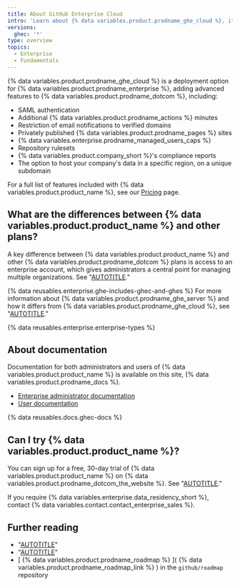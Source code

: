 ```yaml
---
title: About GitHub Enterprise Cloud
intro: 'Learn about {% data variables.product.prodname_ghe_cloud %}, its features, and management options for large businesses and teams.'
versions:
  ghec: '*'
type: overview
topics:
  - Enterprise
  - Fundamentals
---
```


{% data variables.product.prodname_ghe_cloud %} is a deployment option for {% data variables.product.prodname_enterprise %}, adding advanced features to {% data variables.product.prodname_dotcom %}, including:

* SAML authentication
* Additional {% data variables.product.prodname_actions %} minutes
* Restriction of email notifications to verified domains
* Privately published {% data variables.product.prodname_pages %} sites
* {% data variables.enterprise.prodname_managed_users_caps %}
* Repository rulesets
* {% data variables.product.company_short %}'s compliance reports
* The option to host your company's data in a specific region, on a unique subdomain

For a full list of features included with {% data variables.product.product_name %}, see our [Pricing](https://github.com/pricing) page.

## What are the differences between {% data variables.product.product_name %} and other plans?

A key difference between {% data variables.product.product_name %} and other {% data variables.product.prodname_dotcom %} plans is access to an enterprise account, which gives administrators a central point for managing multiple organizations. See "[AUTOTITLE](/admin/overview/about-enterprise-accounts)."

{% data reusables.enterprise.ghe-includes-ghec-and-ghes %} For more information about {% data variables.product.prodname_ghe_server %} and how it differs from {% data variables.product.prodname_ghe_cloud %}, see "[AUTOTITLE](/admin/overview/about-github-for-enterprises#about-deployment-options)."

{% data reusables.enterprise.enterprise-types %}

## About documentation

Documentation for both administrators and users of {% data variables.product.product_name %} is available on this site, {% data variables.product.prodname_docs %}.

* [Enterprise administrator documentation](/admin)
* [User documentation](/)

{% data reusables.docs.ghec-docs %}

## Can I try {% data variables.product.product_name %}?

You can sign up for a free, 30-day trial of {% data variables.product.product_name %} on {% data variables.product.prodname_dotcom_the_website %}. See "[AUTOTITLE](/admin/overview/setting-up-a-trial-of-github-enterprise-cloud)."

If you require {% data variables.enterprise.data_residency_short %}, contact {% data variables.contact.contact_enterprise_sales %}.

## Further reading

* "[AUTOTITLE](/get-started/onboarding/getting-started-with-github-enterprise-cloud)"
* "[AUTOTITLE](/admin/data-residency/about-github-enterprise-cloud-with-data-residency)"
* [ {% data variables.product.prodname_roadmap %} ]( {% data variables.product.prodname_roadmap_link %} ) in the `github/roadmap` repository
